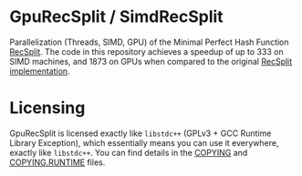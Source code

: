 # GpuRecSplit / SimdRecSplit

Parallelization (Threads, SIMD, GPU) of the Minimal Perfect Hash Function
[RecSplit](https://arxiv.org/abs/1910.06416).
The code in this repository achieves a speedup of up to 333 on SIMD machines, and 1873 on GPUs when compared
to the original [RecSplit implementation](https://github.com/vigna/sux/blob/master/sux/function/RecSplit.hpp).

# Licensing
GpuRecSplit is licensed exactly like `libstdc++` (GPLv3 + GCC Runtime Library Exception), which essentially means you can use it everywhere, exactly like `libstdc++`.
You can find details in the [COPYING](/COPYING) and [COPYING.RUNTIME](/COPYING.RUNTIME) files.
